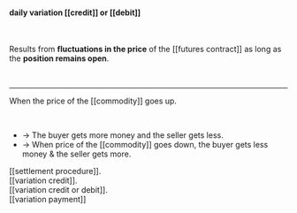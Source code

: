 #### daily variation [[credit]] or [[debit]]
<br>

Results from <b>fluctuations in the price</b> of the [[futures contract]] as long as the <b>position remains open</b>.

<br>

___


When the price of the [[commodity]] goes up.  

<br>

* -> The buyer gets more money and the seller gets less.<br>
* -> When price of the [[commodity]] goes down, the buyer gets less money & the seller gets more.<br>

[[settlement procedure]].  
[[variation credit]].  
[[variation credit or debit]].  
[[variation payment]]